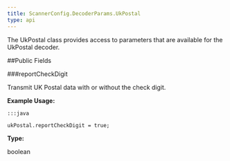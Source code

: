 ```yaml
---
title: ScannerConfig.DecoderParams.UkPostal
type: api
---
```



The UkPostal class provides access to parameters that are available
 for the UkPostal decoder.

##Public Fields

###reportCheckDigit

Transmit UK Postal data with or without the check digit.
 
 

**Example Usage:**
	
	:::java
	
	ukPostal.reportCheckDigit = true;
	


**Type:**

boolean

